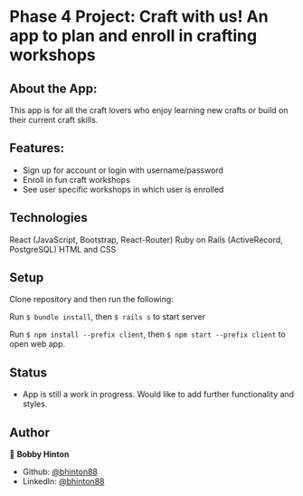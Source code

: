 # Phase 4 Project: Craft with us! An app to plan and enroll in crafting workshops

## About the App:

This app is for all the craft lovers who enjoy learning new crafts or build on their current craft skills. 

## Features:
- Sign up for account or login with username/password
- Enroll in fun craft workshops
- See user specific workshops in which user is enrolled

## Technologies

React (JavaScript, Bootstrap, React-Router)
Ruby on Rails (ActiveRecord, PostgreSQL)
HTML and CSS

## Setup
Clone repository and then run the following:

Run `$ bundle install`, then `$ rails s` to start server

Run `$ npm install --prefix client`, then `$ npm start --prefix client` to open web app.


## Status

- App is still a work in progress. Would like to add further functionality and styles. 


## Author

👤 **Bobby Hinton**

* Github: [@bhinton88](https://github.com/bhinton88)
* LinkedIn: [@bhinton88](https://linkedin.com/in/bhinton88)

